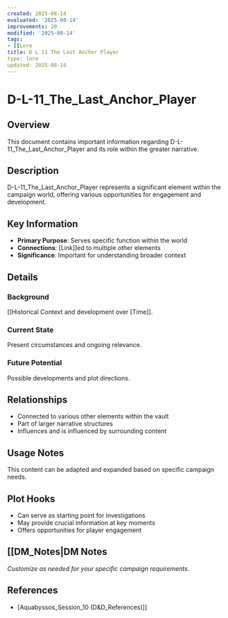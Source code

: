 ```yaml
---
created: 2025-08-14
evaluated: '2025-08-14'
improvements: 20
modified: '2025-08-14'
tags: 
- [[Lore
title: D L 11 The Last Anchor Player
type: lore
updated: 2025-08-14
---
```


# D-L-11_The_Last_Anchor_Player

## Overview
This document contains important information regarding D-L-11_The_Last_Anchor_Player and its role within the greater narrative.

## Description
D-L-11_The_Last_Anchor_Player represents a significant element within the campaign world, offering various opportunities for engagement and development.

## Key Information
- **Primary Purpose**: Serves specific function within the world
- **Connections**: [Link]]ed to multiple other elements
- **Significance**: Important for understanding broader context

## Details
### Background
[[Historical Context and development over [Time]].

### Current State
Present circumstances and ongoing relevance.

### Future Potential
Possible developments and plot directions.

## Relationships
- Connected to various other elements within the vault
- Part of larger narrative structures
- Influences and is influenced by surrounding content

## Usage Notes
This content can be adapted and expanded based on specific campaign needs.

## Plot Hooks
- Can serve as starting point for investigations
- May provide crucial information at key moments
- Offers opportunities for player engagement

## [[DM_Notes|DM Notes
*Customize as needed for your specific campaign requirements.*

## References

- [Aquabyssos_Session_10 (D&D_References)]]
